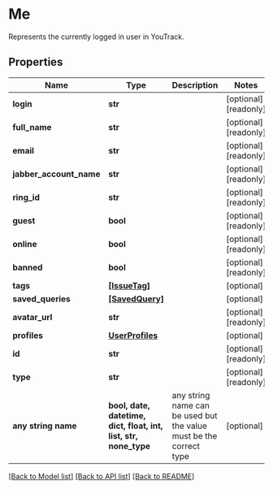 # Me

Represents the currently logged in user in YouTrack.

## Properties
Name | Type | Description | Notes
------------ | ------------- | ------------- | -------------
**login** | **str** |  | [optional] [readonly] 
**full_name** | **str** |  | [optional] [readonly] 
**email** | **str** |  | [optional] [readonly] 
**jabber_account_name** | **str** |  | [optional] [readonly] 
**ring_id** | **str** |  | [optional] [readonly] 
**guest** | **bool** |  | [optional] [readonly] 
**online** | **bool** |  | [optional] [readonly] 
**banned** | **bool** |  | [optional] [readonly] 
**tags** | [**[IssueTag]**](IssueTag.md) |  | [optional] 
**saved_queries** | [**[SavedQuery]**](SavedQuery.md) |  | [optional] 
**avatar_url** | **str** |  | [optional] [readonly] 
**profiles** | [**UserProfiles**](UserProfiles.md) |  | [optional] 
**id** | **str** |  | [optional] [readonly] 
**type** | **str** |  | [optional] [readonly] 
**any string name** | **bool, date, datetime, dict, float, int, list, str, none_type** | any string name can be used but the value must be the correct type | [optional]

[[Back to Model list]](../README.md#documentation-for-models) [[Back to API list]](../README.md#documentation-for-api-endpoints) [[Back to README]](../README.md)


